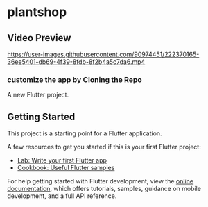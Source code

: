 # plantshop

## Video Preview

https://user-images.githubusercontent.com/90974451/222370165-36ee5401-db69-4f39-8fdb-8f2b4a5c7da6.mp4




### customize the app by Cloning the Repo

A new Flutter project.

## Getting Started

This project is a starting point for a Flutter application.

A few resources to get you started if this is your first Flutter project:

- [Lab: Write your first Flutter app](https://docs.flutter.dev/get-started/codelab)
- [Cookbook: Useful Flutter samples](https://docs.flutter.dev/cookbook)

For help getting started with Flutter development, view the
[online documentation](https://docs.flutter.dev/), which offers tutorials,
samples, guidance on mobile development, and a full API reference.
